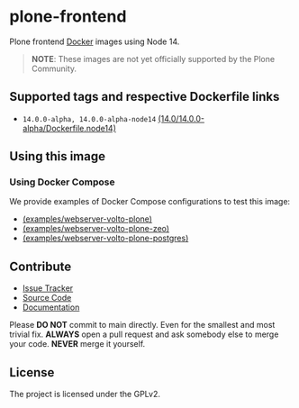 # plone-frontend

Plone frontend [Docker](https://docker.com) images using Node 14.

> **NOTE**: These images are not yet officially supported by the Plone Community.

## Supported tags and respective Dockerfile links

- `14.0.0-alpha, 14.0.0-alpha-node14` [(14.0/14.0.0-alpha/Dockerfile.node14)](https://github.com/plone/plone-frontend/blob/main/14/14.0.0-alpha/Dockerfile.node14)

## Using this image

### Using Docker Compose

We provide examples of Docker Compose configurations to test this image:

- [(examples/webserver-volto-plone)](https://github.com/plone/plone-frontend/blob/main/examples/webserver-volto-plone/README.md)
- [(examples/webserver-volto-plone-zeo)](https://github.com/plone/plone-frontend/blob/main/examples/webserver-volto-plone-zeo/README.md)
- [(examples/webserver-volto-plone-postgres)](https://github.com/plone/plone-frontend/blob/main/examples/webserver-volto-plone-postgres/README.md)

## Contribute

- [Issue Tracker](https://github.com/plone/plone-frontend/issues)
- [Source Code](https://github.com/plone/plone-frontend/)
- [Documentation](https://github.com/plone/plone-frontend/)

Please **DO NOT** commit to main directly. Even for the smallest and most trivial fix.
**ALWAYS** open a pull request and ask somebody else to merge your code. **NEVER** merge it yourself.

## License

The project is licensed under the GPLv2.
